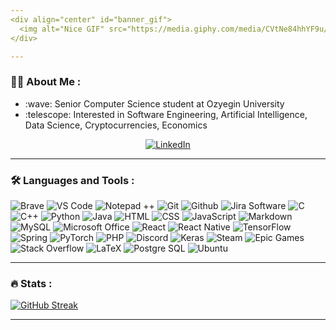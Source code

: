 ```yaml
---
<div align="center" id="banner_gif">
  <img alt="Nice GIF" src="https://media.giphy.com/media/CVtNe84hhYF9u/giphy.gif" width="500" height="450"/>
</div>

---
```

### :technologist: About Me :
<ul>
  <li> :wave: Senior Computer Science student at Ozyegin University </li>
  <li> :telescope: Interested in Software Engineering, Artificial Intelligence, Data Science, Cryptocurrencies, Economics </li>
</ul>
<div align="center">
  <a href="https://www.linkedin.com/in/verep-goksel/">
    <img alt="LinkedIn" src="https://img.shields.io/badge/LinkedIn-0077B5?style=for-the-badge&logo=linkedin&logoColor=white"/>
  </a>
</div>

---
### :hammer_and_wrench: Languages and Tools :
<div id="tools">
  <img alt="Brave" src="https://img.shields.io/badge/-Brave_Browser-FB542B?style=for-the-badge&logo=brave&logoColor=white"/>
  <img alt="VS Code" src="https://img.shields.io/badge/VS_Code-007ACC?style=for-the-badge&logo=Visual%20Studio%20Code&logoColor=white"/>
  <img alt="Notepad ++" src="https://img.shields.io/badge/Notepad++-90E59A.svg?style=for-the-badge&logo=notepad%2B%2B&logoColor=black"/>
  <img alt="Git" src="https://img.shields.io/badge/-Git-F05032?style=for-the-badge&logo=git&logoColor=white"/>
  <img alt="Github" src="https://img.shields.io/badge/GitHub-181717?style=for-the-badge&logo=github&logoColor=white"/>
  <img alt="Jira Software" src="https://img.shields.io/badge/Jira_Software-0052CC?style=for-the-badge&logo=jira-software&logoColor=white"/>
  <img alt="C" src="https://img.shields.io/badge/c-00599C?style=for-the-badge&logo=c&logoColor=white"/>
  <img alt="C++" src="https://img.shields.io/badge/C%2B%2B-00599C?style=for-the-badge&logo=c%2B%2B&logoColor=white"/>
  <img alt="Python" src="https://img.shields.io/badge/Python-3776AB?style=for-the-badge&logo=python&logoColor=white"/>
  <img alt="Java" src="https://img.shields.io/badge/Java-ED8B00?style=for-the-badge&logo=java&logoColor=white"/>
  <img alt="HTML" src="https://img.shields.io/badge/HTML-239120?style=for-the-badge&logo=html5&logoColor=white"/>
  <img alt="CSS" src="https://img.shields.io/badge/CSS-239120?&style=for-the-badge&logo=css3&logoColor=white"/>
  <img alt="JavaScript" src="https://img.shields.io/badge/JavaScript-F7DF1E?style=for-the-badge&logo=javascript&logoColor=black"/>
  <img alt="Markdown" src="https://img.shields.io/badge/Markdown-000000?style=for-the-badge&logo=markdown&logoColor=white"/>
  <img alt="MySQL" src="https://img.shields.io/badge/MySQL-00000F?style=for-the-badge&logo=mysql&logoColor=white"/>
  <img alt="Microsoft Office" src="https://img.shields.io/badge/Microsoft_Office-D83B01?style=for-the-badge&logo=microsoft-office&logoColor=white"/>
  <img alt="React" src="https://img.shields.io/badge/React-20232A?style=for-the-badge&logo=react&logoColor=61DAFB"/>
  <img alt="React Native" src="https://img.shields.io/badge/React_Native-20232A?style=for-the-badge&logo=react&logoColor=61DAFB"/>
  <img alt="TensorFlow" src="https://img.shields.io/badge/TensorFlow-FF6F00?style=for-the-badge&logo=tensorflow&logoColor=white"/>
  <img alt="Spring" src="https://img.shields.io/badge/Spring-6DB33F?style=for-the-badge&logo=spring&logoColor=white"/>
  <img alt="PyTorch" src="https://img.shields.io/badge/PyTorch-EE4C2C?style=for-the-badge&logo=PyTorch&logoColor=white"/>
  <img alt="PHP" src="https://img.shields.io/badge/PHP-777BB4?style=for-the-badge&logo=php&logoColor=white"/>
  <img alt="Discord" src="https://img.shields.io/badge/Discord-7289DA?style=for-the-badge&logo=discord&logoColor=white"/>
  <img alt="Keras" src="https://img.shields.io/badge/Keras-%23D00000.svg?style=for-the-badge&logo=Keras&logoColor=white"/>
  <img alt="Steam" src="https://img.shields.io/badge/Steam-000000?style=for-the-badge&logo=steam&logoColor=white"/>
  <img alt="Epic Games" src="https://shields.io/badge/Epic_Games-313131?style=for-the-badge&logo=epicGames&logoColor=white"/>
  <img alt="Stack Overflow" src="https://shields.io/badge/Stack_Overflow-F58025?style=for-the-badge&logo=stackoverflow&logoColor=white"/>
  <img alt="LaTeX" src="https://shields.io/badge/LaTeX-008080?style=for-the-badge&logo=latex&logoColor=white"/>
  <img alt="Postgre SQL" src="https://img.shields.io/badge/PostgreSQL-316192?style=for-the-badge&logo=postgresql&logoColor=white"/>
  <img alt="Ubuntu" src="https://img.shields.io/badge/Ubuntu-E95420?style=for-the-badge&logo=ubuntu&logoColor=white"/>
</div>

---
### :fire: Stats :
[![GitHub Streak](https://github-readme-streak-stats.herokuapp.com?user=Chiostygi&theme=dark&date_format=M%20j%5B%2C%20Y%5D)](https://git.io/streak-stats)

---
<!--
---
[![Top Langs](https://github-readme-stats.vercel.app/api/top-langs/?username=Chiostygi&layout=compact)](https://github.com/anuraghazra/github-readme-stats)

---
-->
